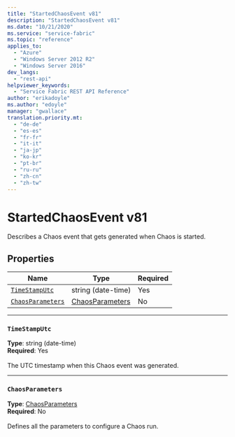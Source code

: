 ```yaml
---
title: "StartedChaosEvent v81"
description: "StartedChaosEvent v81"
ms.date: "10/21/2020"
ms.service: "service-fabric"
ms.topic: "reference"
applies_to: 
  - "Azure"
  - "Windows Server 2012 R2"
  - "Windows Server 2016"
dev_langs: 
  - "rest-api"
helpviewer_keywords: 
  - "Service Fabric REST API Reference"
author: "erikadoyle"
ms.author: "edoyle"
manager: "gwallace"
translation.priority.mt: 
  - "de-de"
  - "es-es"
  - "fr-fr"
  - "it-it"
  - "ja-jp"
  - "ko-kr"
  - "pt-br"
  - "ru-ru"
  - "zh-cn"
  - "zh-tw"
---
```

# StartedChaosEvent v81

Describes a Chaos event that gets generated when Chaos is started.

## Properties
| Name | Type | Required |
| --- | --- | --- |
| [`TimeStampUtc`](#timestamputc) | string (date-time) | Yes |
| [`ChaosParameters`](#chaosparameters) | [ChaosParameters](sfclient-v81-model-chaosparameters.md) | No |

____
### `TimeStampUtc`
__Type__: string (date-time) <br/>
__Required__: Yes<br/>
<br/>
The UTC timestamp when this Chaos event was generated.

____
### `ChaosParameters`
__Type__: [ChaosParameters](sfclient-v81-model-chaosparameters.md) <br/>
__Required__: No<br/>
<br/>
Defines all the parameters to configure a Chaos run.

